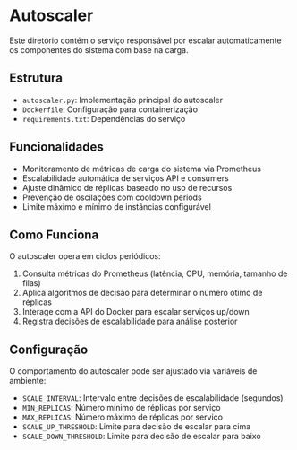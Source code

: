 # Autoscaler

Este diretório contém o serviço responsável por escalar automaticamente os componentes do sistema com base na carga.

## Estrutura

- `autoscaler.py`: Implementação principal do autoscaler
- `Dockerfile`: Configuração para containerização
- `requirements.txt`: Dependências do serviço

## Funcionalidades

- Monitoramento de métricas de carga do sistema via Prometheus
- Escalabilidade automática de serviços API e consumers
- Ajuste dinâmico de réplicas baseado no uso de recursos
- Prevenção de oscilações com cooldown periods
- Limite máximo e mínimo de instâncias configurável

## Como Funciona

O autoscaler opera em ciclos periódicos:

1. Consulta métricas do Prometheus (latência, CPU, memória, tamanho de filas)
2. Aplica algoritmos de decisão para determinar o número ótimo de réplicas
3. Interage com a API do Docker para escalar serviços up/down
4. Registra decisões de escalabilidade para análise posterior

## Configuração

O comportamento do autoscaler pode ser ajustado via variáveis de ambiente:

- `SCALE_INTERVAL`: Intervalo entre decisões de escalabilidade (segundos)
- `MIN_REPLICAS`: Número mínimo de réplicas por serviço
- `MAX_REPLICAS`: Número máximo de réplicas por serviço
- `SCALE_UP_THRESHOLD`: Limite para decisão de escalar para cima
- `SCALE_DOWN_THRESHOLD`: Limite para decisão de escalar para baixo 
